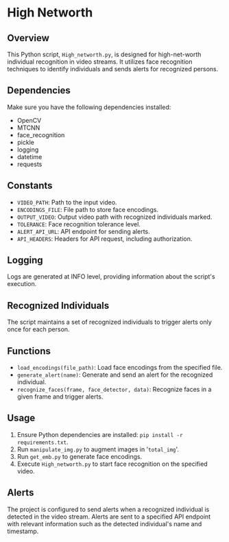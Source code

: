 # High Networth

## Overview
This Python script, `High_networth.py`, is designed for high-net-worth individual recognition in video streams. It utilizes face recognition techniques to identify individuals and sends alerts for recognized persons.

## Dependencies
Make sure you have the following dependencies installed:
* OpenCV
* MTCNN
* face_recognition
* pickle
* logging
* datetime
* requests

## Constants
* `VIDEO_PATH`: Path to the input video.
* `ENCODINGS_FILE`: File path to store face encodings.
* `OUTPUT_VIDEO`: Output video path with recognized individuals marked.
* `TOLERANCE`: Face recognition tolerance level.
* `ALERT_API_URL`: API endpoint for sending alerts.
* `API_HEADERS`: Headers for API request, including authorization.

## Logging
Logs are generated at INFO level, providing information about the script's execution.

## Recognized Individuals
The script maintains a set of recognized individuals to trigger alerts only once for each person.

## Functions
* `load_encodings(file_path)`: Load face encodings from the specified file.
* `generate_alert(name)`: Generate and send an alert for the recognized individual.
* `recognize_faces(frame, face_detector, data)`: Recognize faces in a given frame and trigger alerts.

## Usage
1. Ensure Python dependencies are installed: `pip install -r requirements.txt`.
2. Run `manipulate_img.py` to augment images in '`total_img`'.
3. Run `get_emb.py` to generate face encodings.
4. Execute `High_networth.py` to start face recognition on the specified video.

## Alerts
The project is configured to send alerts when a recognized individual is detected in the video stream. Alerts are sent to a specified API endpoint with relevant information such as the detected individual's name and timestamp.
